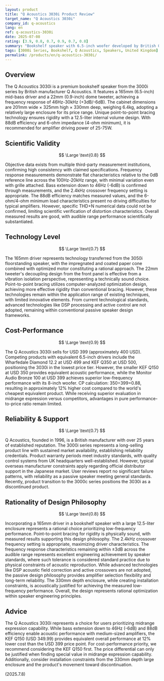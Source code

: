```yaml
---
layout: product
title: "Q Acoustics 3030i Product Review"
target_name: "Q Acoustics 3030i"
company_id: q-acoustics
lang: en
ref: q-acoustics-3030i
date: 2025-07-08
rating: [3.9, 0.8, 0.7, 0.9, 0.7, 0.8]
summary: "Bookshelf speaker with 6.5-inch woofer developed by British Q Acoustics. Features frequency response of 46Hz-30kHz (+3dB/-6dB) and 88dB efficiency, with acoustic design excellence in midrange expression. At USD 399 (approximately 400 USD), it offers a rational choice compared to competitors like Wharfedale Diamond 12.2 and KEF Q350."
tags: [3000i Series, Bookshelf, Q Acoustics, Speakers, United Kingdom]
permalink: /products/en/q-acoustics-3030i/
---
```

## Overview

The Q Acoustics 3030i is a premium bookshelf speaker from the 3000i series by British manufacturer Q Acoustics. It features a 165mm (6.5-inch) mid-bass driver and a 22mm (0.9-inch) dome tweeter, achieving a frequency response of 46Hz-30kHz (+3dB/-6dB). The cabinet dimensions are 201mm wide × 325mm high × 330mm deep, weighing 6.4kg, adopting a relatively large enclosure for its price range. Unique point-to-point bracing technology ensures rigidity with a 12.5-liter internal volume design. With 88dB efficiency and 6-ohm impedance (4-ohm minimum), it is recommended for amplifier driving power of 25-75W.

## Scientific Validity

$$ \Large \text{0.8} $$

Objective data exists from multiple third-party measurement institutions, confirming high consistency with claimed specifications. Frequency response measurements demonstrate flat characteristics relative to the 0dB reference line across the 100Hz-20kHz range, with minimal variation even with grille attached. Bass extension down to 46Hz (-6dB) is confirmed through measurements, and the 2.4kHz crossover frequency setting is appropriate. The 88dB efficiency matches measured values, and the 6-ohm/4-ohm minimum load characteristics present no driving difficulties for typical amplifiers. However, specific THD+N numerical data could not be confirmed, limiting scientific verification of distortion characteristics. Overall measured results are good, with audible range performance scientifically substantiated.

## Technology Level

$$ \Large \text{0.7} $$

The 165mm driver represents technology transferred from the 3050i floorstanding speaker, with the impregnated and coated paper cone combined with optimized motor constituting a rational approach. The 22mm tweeter's decoupling design from the front panel is effective from a vibration isolation perspective, representing a technically sound choice. Point-to-point bracing utilizes computer-analyzed optimization design, achieving more effective rigidity than conventional bracing. However, these technologies remain within the application range of existing techniques, with limited innovative elements. From current technological standards, advanced technologies like DSP processing and active control are not adopted, remaining within conventional passive speaker design frameworks.

## Cost-Performance

$$ \Large \text{0.9} $$

The Q Acoustics 3030i sells for USD 399 (approximately 400 USD). Competing products with equivalent 6.5-inch drivers include the Wharfedale Diamond 12.2 at USD 499 and KEF Q350 at USD 500, positioning the 3030i in the lowest price tier. However, the smaller KEF Q150 at USD 350 provides equivalent acoustic performance, while the Monitor Audio Bronze 100 at USD 399 achieves superior low-frequency performance with its 8-inch woofer. CP calculation: 350÷399=0.88, resulting in approximately 12% higher cost compared to the world's cheapest equivalent product. While receiving superior evaluation in midrange expression versus competitors, advantages in pure performance-to-price ratio remain limited.

## Reliability & Support

$$ \Large \text{0.7} $$

Q Acoustics, founded in 1996, is a British manufacturer with over 25 years of established reputation. The 3000i series represents a long-selling product line with sustained market availability, establishing reliability credentials. Product warranty periods meet industry standards, with quality control systems from UK headquarters well-established. However, typical overseas manufacturer constraints apply regarding official distributor support in the Japanese market. User reviews report no significant failure patterns, with reliability as a passive speaker meeting general standards. Recently, product transition to the 3000c series positions the 3030i as a discontinued product.

## Rationality of Design Philosophy

$$ \Large \text{0.8} $$

Incorporating a 165mm driver in a bookshelf speaker with a large 12.5-liter enclosure represents a rational choice prioritizing low-frequency performance. Point-to-point bracing for rigidity is physically sound, with measured results supporting this design philosophy. The 2.4kHz crossover frequency setting is appropriate, maximizing driver characteristics. The frequency response characteristics remaining within ±3dB across the audible range represents excellent engineering achievement by speaker standards, where such tolerance is considered standard practice due to physical constraints of acoustic reproduction. While advanced technologies like DSP acoustic field correction and active crossovers are not adopted, the passive design philosophy provides amplifier selection flexibility and long-term reliability. The 330mm depth enclosure, while creating installation constraints, is acoustically justified for achieving the measured low-frequency performance. Overall, the design represents rational optimization within speaker engineering principles.

## Advice

The Q Acoustics 3030i represents a choice for users prioritizing midrange expression capability. While bass extension down to 46Hz (-6dB) and 88dB efficiency enable acoustic performance with medium-sized amplifiers, the KEF Q150 (USD 349.99) provides equivalent overall performance at 12% lower cost than the USD 399 price point. For cost-performance priority, we recommend considering the KEF Q150 first. The price differential can only be justified when finding special value in midrange expression capability. Additionally, consider installation constraints from the 330mm depth large enclosure and the product's movement toward discontinuation.

(2025.7.8)